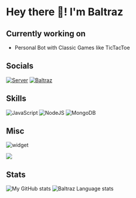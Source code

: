 # Hey there 👋! I'm Baltraz  
  
## Currently working on

- Personal Bot with Classic Games like TicTacToe

## Socials
<p align="left">
  <a href="https://discord.gg/Ca6XpTRQaR" target="_blank"><img alt="Server" src="https://img.shields.io/badge/-Server-4e5d94?style=for-the-badge&logo=Discord&logoColor=white"></a>
  <a href="https://discord.com/users/551951090678104064" target="_blank"><img alt="Baltraz" src="https://img.shields.io/badge/-Account-4e5d94?style=for-the-badge&logo=Discord&logoColor=white"></a>
</p>

## Skills
![JavaScript](https://img.shields.io/badge/-JavaScript-%23F7DF1C?style=for-the-badge&logo=javascript&logoColor=000000&labelColor=%23F7DF1C&color=%23FFCE5A)
![NodeJS](https://img.shields.io/badge/node.js-6DA55F?style=for-the-badge&logo=node.js&logoColor=white)
![MongoDB](https://img.shields.io/badge/MongoDB-%234ea94b.svg?style=for-the-badge&logo=mongodb&logoColor=white)

## Misc
![widget](https://discord.c99.nl/widget/theme-3/570267487393021969.png) 

![](https://komarev.com/ghpvc/?username=Killermaschine88)

## Stats

![My GitHub stats](https://github-readme-stats.vercel.app/api?username=Killermaschine88&show_icons=true&theme=tokyonight&line_height=27&hide_rank=false&border_radius=10&line_height=28&hide_border=true&count_private=true&text_color=a3a3a3)
![Baltraz Language stats](https://github-readme-stats.vercel.app/api/top-langs/?username=Killermaschine88&theme=tokyonight&hide_rank=false&border_radius=10&line_height=28&hide_border=true&text_color=a3a3a3)
